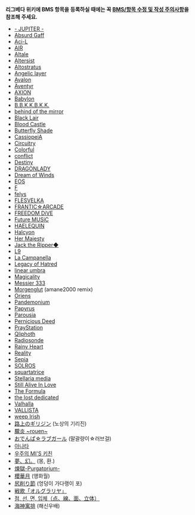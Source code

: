 **리그베다 위키에 BMS 항목을 등록하실 때에는 꼭 [BMS/항목 수정 및 작성 주의사항](BMS/%ED%95%AD%EB%AA%A9%20%EC%88%98%EC%A0%95%20%EB%B0%8F%20%EC%9E%91%EC%84%B1%20%EC%A3%BC%EC%9D%98%EC%82%AC%ED%95%AD.md)을 참조해 주세요.**  

  * [\- JUPITER -](JUPITER.md)
  * [Absurd Gaff](Absurd%20Gaff.md)
  * [Aci-L](Aci-L.md)
  * [AIR](AIR.md)
  * [Altale](Altale.md)
  * [Altersist](Altersist.md)
  * [Altostratus](Altostratus.md)
  * [Angelic layer](Angelic%20layer.md)
  * [Avalon](Avalon.md)
  * [Äventyr](%C3%84ventyr.md)
  * [AXION](AXION.md)
  * [Babylon](Babylon.md)
  * [B.B.K.K.B.K.K.](B.B.K.K.B.K.K..md)
  * [behind of the mirror](behind%20of%20the%20mirror.md)
  * [Black Lair](Black%20Lair.md)
  * [Blood Castle](Blood%20Castle.md)
  * [Butterfly Shade](Butterfly%20Shade.md)
  * [CassiopeiA](Cassiopeia.md)
  * [Circuitry](Circuitry.md)
  * [Colorful](Colorful.md)
  * [conflict](conflict.md)
  * [Destiny](Destiny.md)
  * [DRAGONLADY](DRAGONLADY.md)
  * [Dream of Winds](Dream%20of%20Winds.md)
  * [EOS](EOS.md)
  * [F](F.md)
  * [felys](felys.md)
  * [FLESVELKA](FLESVELKA.md)
  * [FRANTIC☆ARCADE](FRANTIC%E2%98%86ARCADE.md)
  * [FREEDOM DiVE](FREEDOM%20DiVE.md)
  * [Future MUSiC](Future%20MUSiC.md)
  * [HAELEQUIN](HAELEQUIN.md)
  * [Halcyon](Halcyon.md)
  * [Her Majesty](Her%20Majesty.md)
  * [Jack the Ripper◆](Jack%20the%20Ripper%E2%97%86.md)
  * [L9](L9.md)
  * [La Campanella](La%20Campanella.md)
  * [Legacy of Hatred](Legacy%20of%20Hatred.md)
  * [linear umbra](linear%20umbra.md)
  * [Magicality](Magicality.md)
  * [Messier 333](Messier%20333.md)
  * [Morgenglut](Morgenglut.md) (amane2000 remix)
  * [Oriens](Oriens.md)
  * [Pandemonium](Pandemonium.md)
  * [Papyrus](Papyrus.md)
  * [Parousia](Parousia.md)
  * [Pernicious Deed](Pernicious%20Deed.md)
  * [PrayStation](PrayStation.md)
  * [Qliphoth](Qliphoth.md)
  * [Radiosonde](%EB%9D%BC%EB%94%94%EC%98%A4%EC%A1%B4%EB%8D%B0.md)
  * [Rainy Heart](Rainy%20Heart.md)
  * [Reality](Reality.md)
  * [Sepia](%EC%84%B8%ED%94%BC%EC%95%84.md)
  * [SOLROS](SOLROS.md)
  * [squartatrice](squartatrice.md)
  * [Stellaria media](Stellaria%20media.md)
  * [Still Alive In Love](Still%20Alive%20In%20Love.md)
  * [The Formula](The%20Formula.md)
  * [the lost dedicated](the%20lost%20dedicated.md)
  * [Valhalla](Valhalla.md)
  * [VALLISTA](VALLISTA.md)
  * [weep Irish](weep%20Irish.md)
  * [路上のギリジン](%E8%B7%AF%E4%B8%8A%E3%81%AE%E3%82%AE%E3%83%AA%E3%82%B8%E3%83%B3.md) (노상의 기리진)
  * [朧炎 ~rouen~](%E6%9C%A7%E7%82%8E%20%7Erouen%7E.md)
  * [おでんぱ☆ラブガール](%E3%81%8A%E3%81%A7%E3%82%93%E3%81%B1%E2%98%86%E3%83%A9%E3%83%96%E3%82%AC%E3%83%BC%E3%83%AB.md) (말괄량이☆러브걸)
  * [아나타](%EC%95%84%EB%82%98%ED%83%80.md)
  * [우주의 MI'S 키친](%EC%9A%B0%EC%A3%BC%EC%9D%98%20MI%27S%20%ED%82%A4%EC%B9%9C.md)
  * [夢、幻。](%E5%A4%A2%E3%80%81%E5%B9%BB%E3%80%82.md) (몽, 환.)
  * [煉獄-Purgatorium-](%EC%97%B0%EC%98%A5.md)
  * [櫻華月](Sakurakagetsu.md) (앵화월)
  * [尻削り節](%E5%B0%BB%E5%89%8A%E3%82%8A%E7%AF%80.md) (엉덩이 가다랭이 포)
  * [戦歌「オルグラリヤ」](%E6%88%A6%E6%AD%8C.md)
  * [점, 선, 면, 입체（点、線、面、立体）](%EC%A0%90%2C%20%EC%84%A0%2C%20%EB%A9%B4%2C%20%EC%9E%85%EC%B2%B4%EF%BC%88%E7%82%B9%E3%80%81%E7%B7%9A%E3%80%81%E9%9D%A2%E3%80%81%E7%AB%8B%E4%BD%93%EF%BC%89.md)
  * [海神寓排](%E6%B5%B7%E7%A5%9E%E5%AF%93%E6%8E%92.md) (해신우배)  

